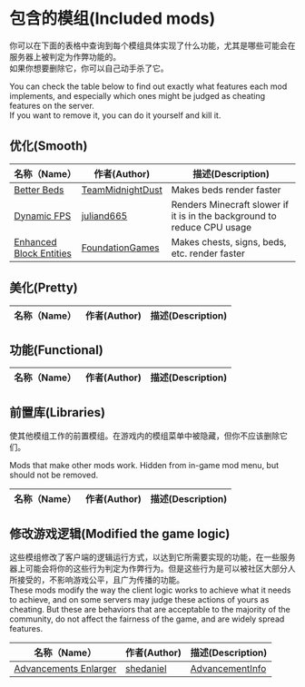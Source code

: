 # 包含的模组(Included mods)

你可以在下面的表格中查询到每个模组具体实现了什么功能，尤其是哪些可能会在服务器上被判定为作弊功能的。  
如果你想要删除它，你可以自己动手杀了它。  

You can check the table below to find out exactly what features each mod implements, and especially which ones might be judged as cheating features on the server.  
If you want to remove it, you can do it yourself and kill it.  

## 优化(Smooth)
| 名称（Name）| 作者(Author)| 描述(Description)|
|---|---|---|
| [Better Beds](https://www.curseforge.com/minecraft/mc-mods/better-beds) | [TeamMidnightDust](https://www.curseforge.com/members/teammidnightdust) | Makes beds render faster |
| [Dynamic FPS](https://www.curseforge.com/minecraft/mc-mods/dynamic-fps) | [juliand665](https://www.curseforge.com/members/juliand665) | Renders Minecraft slower if it is in the background to reduce CPU usage |
| [Enhanced Block Entities](https://www.curseforge.com/minecraft/mc-mods/enhanced-block-entities) | [FoundationGames](https://www.curseforge.com/members/FoundationGames) | Makes chests, signs, beds, etc. render faster |


## 美化(Pretty)
| 名称（Name）| 作者(Author)| 描述(Description)|
|---|---|---|


## 功能(Functional)
| 名称（Name）| 作者(Author)| 描述(Description)|
|---|---|---|

## 前置库(Libraries)

使其他模组工作的前置模组。在游戏内的模组菜单中被隐藏，但你不应该删除它们。  

Mods that make other mods work. Hidden from in-game mod menu, but should not be removed.

| 名称（Name）| 作者(Author)| 描述(Description)|
|---|---|---|


## 修改游戏逻辑(Modified the game logic)

这些模组修改了客户端的逻辑运行方式，以达到它所需要实现的功能，在一些服务器上可能会将你的这些行为判定为作弊行为。但是这些行为是可以被社区大部分人所接受的，不影响游戏公平，且广为传播的功能。  
These mods modify the way the client logic works to achieve what it needs to achieve, and on some servers may judge these actions of yours as cheating. But these are behaviors that are acceptable to the majority of the community, do not affect the fairness of the game, and are widely spread features.  

| 名称（Name）| 作者(Author)| 描述(Description)|
|---|---|---|
| [Advancements Enlarger](https://www.curseforge.com/minecraft/mc-mods/advancements-enlarger) | [shedaniel](https://www.curseforge.com/members/shedaniel/) | [AdvancementInfo](https://www.curseforge.com/minecraft/mc-mods/advancementinfo) | Makes advancements larger, but has no filters and maybe less datapack/mod compat |
